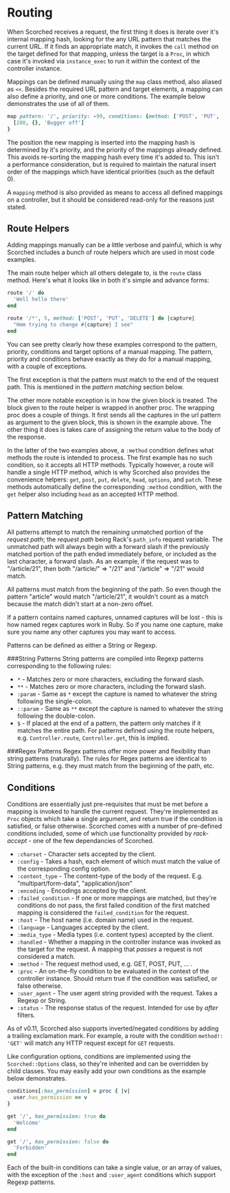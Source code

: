 Routing
=======

When Scorched receives a request, the first thing it does is iterate over it's internal mapping hash, looking for the any URL pattern that matches the current URL. If it finds an appropriate match, it invokes the `call` method on the target defined for that mapping, unless the target is a `Proc`, in which case it's invoked via `instance_exec` to run it within the context of the controller instance.

Mappings can be defined manually using the `map` class method, also aliased as `<<`. Besides the required URL pattern and target elements, a mapping can also define a priority, and one or more conditions. The example below demonstrates the use of all of them.

```ruby
map pattern: '/', priority: -99, conditions: {method: ['POST', 'PUT', 'DELETE']}, target: proc { |env|
  [200, {}, 'Bugger off']
}
```

The position the new mapping is inserted into the mapping hash is determined by it's priority, and the priority of the mappings already defined. This avoids re-sorting the mapping hash every time it's added to. This isn't a performance consideration, but is required to maintain the natural insert order of the mappings which have identical priorities (such as the default 0).

A `mapping` method is also provided as means to access all defined mappings on a controller, but it should be considered read-only for the reasons just stated.

Route Helpers
-------------
Adding mappings manually can be a little verbose and painful, which is why Scorched includes a bunch of route helpers which are used in most code examples.

The main route helper which all others delegate to, is the `route` class method. Here's what it looks like in both it's simple and advance forms:

```ruby
route '/' do
  'Well hello there'
end

route '/*', 5, method: ['POST', 'PUT', 'DELETE'] do |capture|
  "Hmm trying to change #{capture} I see"
end
```

You can see pretty clearly how these examples correspond to the pattern, priority, conditions and target options of a manual mapping. The pattern, priority and conditions behave exactly as they do for a manual mapping, with a couple of exceptions.

The first exception is that the pattern must match to the end of the request path. This is mentioned in the _pattern matching_ section below.

The other more notable exception is in how the given block is treated. The block given to the route helper is wrapped in another proc. The wrapping proc does a couple of things. It first sends all the captures in the url pattern as argument to the given block, this is shown in the example above. The other thing it does is takes care of assigning the return value to the body of the response.

In the latter of the two examples above, a `:method` condition defines what methods the route is intended to process. The first example has no such condition, so it accepts all HTTP methods. Typically however, a route will handle a single HTTP method, which is why Scorched also provides the convenience helpers: `get`, `post`, `put`, `delete`, `head`, `options`, and `patch`. These methods automatically define the corresponding `:method` condition, with the `get` helper also including `head` as an accepted HTTP method.

Pattern Matching
----------------
All patterns attempt to match the remaining unmatched portion of the _request path_; the _request path_ being Rack's
`path_info` request variable. The unmatched path will always begin with a forward slash if the previously matched portion of the path ended immediately before, or included as the last character, a forward slash. As an example, if the request was to "/article/21", then both "/article/" => "/21" and "/article" => "/21" would match.

All patterns must match from the beginning of the path. So even though the pattern "article" would match "/article/21", it wouldn't count as a match because the match didn't start at a non-zero offset.

If a pattern contains named captures, unnamed captures will be lost - this is how named regex captures work in Ruby. So if you name one capture, make sure you name any other captures you may want to access.

Patterns can be defined as either a String or Regexp.

###String Patterns
String patterns are compiled into Regexp patterns corresponding to the following rules:

* `*` - Matches zero or more characters, excluding the forward slash.
* `**` - Matches zero or more characters, including the forward slash.
* `:param` - Same as `*` except the capture is named to whatever the string following the single-colon.
* `::param` - Same as `**` except the capture is named to whatever the string following the double-colon.
* `$` - If placed at the end of a pattern, the pattern only matches if it matches the entire path. For patterns defined using the route helpers, e.g. `Controller.route`, `Controller.get`, this is implied. 

###Regex Patterns
Regex patterns offer more power and flexibility than string patterns (naturally). The rules for Regex patterns are identical to String patterns, e.g. they must match from the beginning of the path, etc. 


Conditions
----------
Conditions are essentially just pre-requisites that must be met before a mapping is invoked to handle the current request. They're implemented as `Proc` objects which take a single argument, and return true if the condition is satisfied, or false otherwise. Scorched comes with a number of pre-defined conditions included, some of which use functionality provided by _rack-accept_ - one of the few dependancies of Scorched.

* `:charset` - Character sets accepted by the client.
* `:config` - Takes a hash, each element of which must match the value of the corresponding config option.
* `:content_type` - The content-type of the body of the request. E.g. "multipart/form-data", "application/json"
* `:encoding` - Encodings accepted by the client.
* `:failed_condition` - If one or more mappings are matched, but they're conditions do not pass, the first failed condition of the first matched mapping is considered the `failed_condition` for the request.
* `:host` - The host name (i.e. domain name) used in the request.
* `:language` - Languages accepted by the client.
* `:media_type` - Media types (i.e. content types) accepted by the client.
* `:handled` - Whether a mapping in the controller instance was invoked as the target for the request. A mapping that _passes_ a request is not considered a match.
* `:method` - The request method used, e.g. GET, POST, PUT, ... .
* `:proc` - An on-the-fly condition to be evaluated in the context of the controller instance. Should return true if the condition was satisfied, or false otherwise.
* `:user_agent` - The user agent string provided with the request. Takes a Regexp or String.
* `:status` - The response status of the request. Intended for use by _after_ filters.

As of v0.11, Scorched also supports inverted/negated conditions by adding a trailing exclamation mark. For example, a route with the condition `method!: 'GET'` will match any HTTP request except for `GET` requests.

Like configuration options, conditions are implemented using the `Scorched::Options` class, so they're inherited and can be overridden by child classes. You may easily add your own conditions as the example below demonstrates.

```ruby
conditions[:has_permission] = proc { |v|
  user.has_permission == v
}

get '/', has_permission: true do
  'Welcome'
end

get '/', has_permission: false do
  'Forbidden'
end
```

Each of the built-in conditions can take a single value, or an array of values, with the exception of the `:host` and `:user_agent` conditions which support Regexp patterns.
